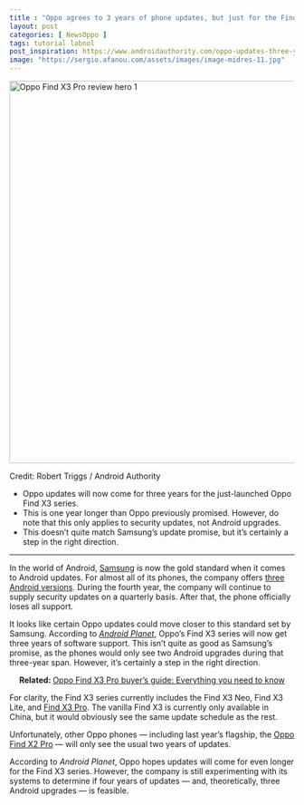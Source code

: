 ```yaml
---
title : "Oppo agrees to 3 years of phone updates, but just for the Find X3 series"
layout: post
categories: [ NewsOppo ]
tags: tutorial labnol
post_inspiration: https://www.androidauthority.com/oppo-updates-three-years-1224007/
image: "https://sergio.afanou.com/assets/images/image-midres-11.jpg"
---
```


<p><html><body><img class="aligncenter size-large wp-image-1207697 noname aa-img" title="Oppo Find X3 Pro review hero 1" src="https://cdn57.androidauthority.net/wp-content/uploads/2021/03/Oppo-Find-X3-Pro-review-hero-1-1200x675.jpg" alt="Oppo Find X3 Pro review hero 1" width="1200" height="675" data-attachment-id="1207697" srcset="https://cdn57.androidauthority.net/wp-content/uploads/2021/03/Oppo-Find-X3-Pro-review-hero-1-1200x675.jpg 1200w, https://cdn57.androidauthority.net/wp-content/uploads/2021/03/Oppo-Find-X3-Pro-review-hero-1-300x170.jpg 300w, https://cdn57.androidauthority.net/wp-content/uploads/2021/03/Oppo-Find-X3-Pro-review-hero-1-768x432.jpg 768w, https://cdn57.androidauthority.net/wp-content/uploads/2021/03/Oppo-Find-X3-Pro-review-hero-1-1536x864.jpg 1536w, https://cdn57.androidauthority.net/wp-content/uploads/2021/03/Oppo-Find-X3-Pro-review-hero-1-16x9.jpg 16w, https://cdn57.androidauthority.net/wp-content/uploads/2021/03/Oppo-Find-X3-Pro-review-hero-1-32x18.jpg 32w, https://cdn57.androidauthority.net/wp-content/uploads/2021/03/Oppo-Find-X3-Pro-review-hero-1-28x16.jpg 28w, https://cdn57.androidauthority.net/wp-content/uploads/2021/03/Oppo-Find-X3-Pro-review-hero-1-56x32.jpg 56w, https://cdn57.androidauthority.net/wp-content/uploads/2021/03/Oppo-Find-X3-Pro-review-hero-1-64x36.jpg 64w, https://cdn57.androidauthority.net/wp-content/uploads/2021/03/Oppo-Find-X3-Pro-review-hero-1-712x400.jpg 712w, https://cdn57.androidauthority.net/wp-content/uploads/2021/03/Oppo-Find-X3-Pro-review-hero-1-1000x563.jpg 1000w, https://cdn57.androidauthority.net/wp-content/uploads/2021/03/Oppo-Find-X3-Pro-review-hero-1-792x446.jpg 792w, https://cdn57.androidauthority.net/wp-content/uploads/2021/03/Oppo-Find-X3-Pro-review-hero-1-1280x720.jpg 1280w, https://cdn57.androidauthority.net/wp-content/uploads/2021/03/Oppo-Find-X3-Pro-review-hero-1-840x472.jpg 840w, https://cdn57.androidauthority.net/wp-content/uploads/2021/03/Oppo-Find-X3-Pro-review-hero-1-1340x754.jpg 1340w, https://cdn57.androidauthority.net/wp-content/uploads/2021/03/Oppo-Find-X3-Pro-review-hero-1-770x433.jpg 770w, https://cdn57.androidauthority.net/wp-content/uploads/2021/03/Oppo-Find-X3-Pro-review-hero-1-356x200.jpg 356w, https://cdn57.androidauthority.net/wp-content/uploads/2021/03/Oppo-Find-X3-Pro-review-hero-1-675x380.jpg 675w, https://cdn57.androidauthority.net/wp-content/uploads/2021/03/Oppo-Find-X3-Pro-review-hero-1.jpg 1920w" sizes="(max-width: 1200px) 100vw, 1200px" /></p>
<div class="aa-img-source-credit">
<div class="aa-img-source-and-credit full">
<div class="aa-img-credit text-right"><span>Credit: </span>Robert Triggs / Android Authority</div>
</div>
</div>
<div class="aa_tldr_text">
<ul>
<li>Oppo updates will now come for three years for the just-launched Oppo Find X3 series.</li>
<li>This is one year longer than Oppo previously promised. However, do note that this only applies to security updates, not Android upgrades.</li>
<li>This doesn&#8217;t quite match Samsung&#8217;s update promise, but it&#8217;s certainly a step in the right direction.</li>
</ul>
</div><hr>
<p>In the world of Android, <a href="https://www.androidauthority.com/best-samsung-phones-771831/">Samsung</a> is now the gold standard when it comes to Android updates. For almost all of its phones, the company offers <a href="https://www.androidauthority.com/samsung-android-updates-opinion-1149708/">three Android versions</a>. During the fourth year, the company will continue to supply security updates on a quarterly basis. After that, the phone officially loses all support.</p>
<p>It looks like certain Oppo updates could move closer to this standard set by Samsung. According to <a href="https://www.androidplanet.nl/nieuws/oppo-find-x3-verbetering-updatebeleid/"><em>Android Planet</em></a>, Oppo&#8217;s Find X3 series will now get three years of software support. This isn&#8217;t quite as good as Samsung&#8217;s promise, as the phones would only see two Android upgrades during that three-year span. However, it&#8217;s certainly a step in the right direction.</p>
<p style="text-align: center;"><strong>Related: </strong><a href="https://www.androidauthority.com/oppo-find-x3-pro-1192195/">Oppo Find X3 Pro buyer&#8217;s guide: Everything you need to know</a></p>
<p>For clarity, the Find X3 series currently includes the Find X3 Neo, Find X3 Lite, and <a href="https://www.androidauthority.com/oppo-find-x3-pro-review-1206375/">Find X3 Pro</a>. The vanilla Find X3 is currently only available in China, but it would obviously see the same update schedule as the rest.</p>
<p>Unfortunately, other Oppo phones — including last year&#8217;s flagship, the <a href="https://www.androidauthority.com/oppo-find-x2-pro-review-1092058/">Oppo Find X2 Pro</a> — will only see the usual two years of updates.</p>
<p>According to <em>Android Planet</em>, Oppo hopes updates will come for even longer for the Find X3 series. However, the company is still experimenting with its systems to determine if four years of updates — and, theoretically, three Android upgrades — is feasible.</p>
</body></html></p>
